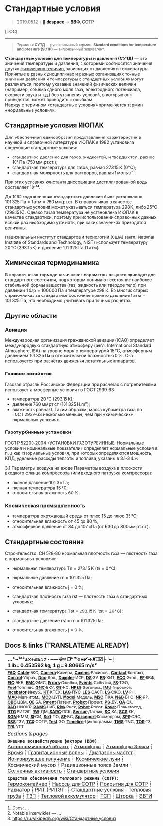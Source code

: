 # Стандартные условия
> 2019.05.12 ┊ **[🚀](../index/index.md) [despace](index.md)** → **[ВВФ](ef.md)**, [СОТР](tcs.md)

[TOC]

---

> <small>*Термины:* **СУТД** — русскоязычный термин. **Standard conditions for temperature and pressure (SCTP)** — англоязычный эквивалент.</small>

**Стандартные условия для температуры и давления (СУТД)** — это значения температуры и давления, с которыми соотносятся значения других [физических величин](si.md), зависящих от давления и температуры. Принятые в разных дисциплинах и разных организациях точные значения давления и температуры в стандартных условиях могут различаться, поэтому указание значений физических величин (например, объёма одного моля газа, электродного потенциала, скорости звука и т.д.) без уточнения условий, в которых они приводятся, может приводить к ошибкам.  
Наряду с термином «стандартные условия» применяется термин «нормальные условия».


## Стандартные условия ИЮПАК
Для обеспечения единообразия представления характеристик в научной и справочной литературе ИЮПАК в 1982 установила следующие стандартные условия:

   - стандартное давление для газов, жидкостей, и твёрдых тел, равное 10⁵ Па (750 мм.рт.ст.);
   - стандартная температура для газов, равная 273.15 К (0° С);
   - стандартная молярность для растворов, равная 1 моль·л⁻¹.

При этих условиях константа диссоциации дистиллированной воды составляет 10⁻¹⁴.

До 1982 года значение стандартного давления было установлено 101 325 Па = 1 атм = 760 мм.рт.ст. В справочниках в качестве стандартных условий может указываться температура 298 K, либо 25°С (298.15 К). Однако такая температура не установлена ИЮПАК в качестве стандартной, поэтому при использовании справочных данных всякий раз необходимо уточнять, при каких значениях приводятся величины.

Национальный институт стандартов и технологий (США) (англ. National Institute of Standards and Technology, NIST) использует температуру 20 °C (293.15 K) и давление 101 325 Па (1 атм).



## Химическая термодинамика
В справочниках термодинамические параметры веществ приводят для стандартного состояния, под которым понимают состояние наиболее стабильной формы вещества (газ, жидкость или твёрдое тело) при давлении 1 бар = 100 000 Па и температуре 298 К. Во многих старых справочниках за стандартное состояние принято давление 1 атм = 101 325 Па, что необходимо учитывать при точных расчётах.



## Другие области

### Авиация
Международная организация гражданской авиации (ICAO) определяет международную стандартную атмосферу (англ. International Standard Atmosphere, ISA) на уровне моря с температурой 15 °C, атмосферным давлением 101 325 Па и относительной влажностью 0 %. Она используется при расчётах движения летательных аппаратов.


### Газовое хозяйство
Газовая отрасль Российской Федерации при расчётах с потребителями использует атмосферные условия по ГОСТ 2939‑63:

   - температура 20 °С (293.15 К);
   - давление 760 мм рт ст (101 325 Н/m²);
   - влажность равна 0.
Таким образом, масса кубометра газа по ГОСТ 2939‑63 несколько меньше, чем при «химических» нормальных условиях.


### Газотурбинные установки
ГОСТ Р 52200‑2004 «УСТАНОВКИ ГАЗОТУРБИННЫЕ. Нормальные условия и номинальные показатели» определяет нормальные условия в п. 3 как «Нормальные условия, при которых определяются мощность, КПД, удельные расходы теплоты и топлива, указаны в 3.1‑3.4.»:

3.1 Параметры воздуха на входе
Параметры воздуха в плоскости входного фланца компрессора (или входного патрубка компрессора):

   - полное давление 101.3 кПа;
   - полная температура 15 °С;
   - относительная влажность 60 %.


### Космическая промышленность
   - температура окружающей среды от плюс 15 до плюс 35 °C;
   - относительная влажность от 45 до 80 %;
   - атмосферное давление от 84 до 107 кПа (от 630 до 800 мм рт.ст.).



## Стандартные состояния
Строительство. СН 528‑80 нормальная плотность газа — плотность газа в нормальных условиях:

   - нормальная температура Тn = 273.15 К (tn = 0 °С);
   - нормальное давление rn = 101 325 Па;
   - относительная влажность j = 0 %;
   - стандартная плотность газа rst — плотность газа в стандартных условиях:

   - стандартная температура Тst = 293.15 К (tst = 20 °С);
   - стандартное давление rst = rn = 101 325 Па;
   - относительная влажность j = 0 %.



<p style="page-break-after:always"> </p>

## Docs & links (TRANSLATEME ALREADY)
|…°·•¹²³±×÷≤≥≈≠ ‑ −— ⎆✉ ❐“”’«»✔→✘☐☑├┕┆ 1 lb = 0.453592 kg; 1 g = 9.80665 m/s²|
|:--|
|<small>**[FAQ](faq.md)**, **[Cable](cable.md)**·БКС, **[Camera](camera.md)**·Камера, **[Comms](comms.md)**·Радиосв., **[Contact](contact.md)**·Контакт, **[Control](control.md)**·Управ., **[Doc](doc.md)**·Док., **[Doppler](doppler.md)**·ИСР, **[DS](ds.md)**·ЗУ, **[EB](eb.md)**·ХИТ, **[ECO](ecology.md)**·Экол., **[EF](ef.md)**·ВВФ, **[ElC](elc.md)**·ЭКБ, **[EMC](emc.md)**·ЭМС, **[Errors](error.md)**·Ошибки, **[Events](event.md)**·События, **[FS](fs.md)**·ТЭО, **[Fuel](fuel.md)**·Топливо, **[GNC](gnc.md)**·БКУ, **[GS](scs.md)**·НС, **[HF&E](hfe.md)**·Эргоном., **[IMU](imu.md)**·Гироскоп, **[Incubator](incubator.md)**·Инкуб., **[KT](kt.md)**·КТЕХ, **[LAG](lag.md)**·ПУC, **[LES](les.md)**·САСП, **[LS](ls.md)**·СЖО, **[LV](lv.md)**·РН, **[MAG](mag.md)**·Магнитом., **[MCC](mcc.md)**·ЦУП, **[Model](model.md)**·Модель, **[MSC](sc.md)**·ПКА, **[N&B](nnb.md)**·БНО, **[NR](nr.md)**·ЯР, **[OBC](obc.md)**·ЦВМ, **[OE](oe.md)**·БА, **[Patent](патент.md)**·Патент, **[Project](project.md)**·Проект, **[PS](ps.md)**·ДУ, **[QA](quality.md)**·QA, **[R&D](rnd.md)**·НИОКР, **[RAMS](rams.md)**·НиБ, **[Risk](risk.md)**·Риск, **[Robot](robotics.md)**·Робот, **[Rover](rover.md)**·Планетоход, **[RTG](rtg.md)**·РИТЭГ, **[RW](rw.md)**·ДМ, **[SARC](sarc.md)**·ПСК, **[Sensor](sensor.md)**·Датчик, **[SC](sc.md)**·КА, **[SCS](scs.md)**·КК, **[SGM](sgm.md)**·КММ, **[SI](si.md)**·СИ, **[Soft](soft.md)**·ПО, **[SP](sp.md)**·БС, **[Spaceport](spaceport.md)**·Космодром, **[SPS](sps.md)**·СЭС, **[SSS](sss.md)**·ГЗУ, **[TCS](tcs.md)**·СОТР, **[Test](test.md)**·ЭО, **[Timeline](timeline.md)**·Циклограмма, **[TMS](tms.md)**·ТМС, **[TOR](tor.md)**·ТЗ, **[TRL](trl.md)**·УГТ</small>|
|*Sections & pages*|
|**`Внешние воздействующие факторы (ВВФ):`**<br> [Астрономический объект](aob.md) ┊ [Атмосфера](atmosphere.md) ┊ [Атмосфера Земли](earth_atmo.md) ┊ [Время](time.md) ┊ [Гравитационные волны](gravwave.md) ┊ [Диапазоны частот](rf.md) ┊ [Ионизирующее излучение](ion_rad.md) ┊ [Космические лучи](cr.md) ┊ [Космический мусор](sdeb.md) ┊ [Радиационные пояса Земли](varb.md) ┊ [Солнечная активность](solar_ph.md) ┊ [Стандартные условия](sctp.md) |
|**`Средства обеспечения теплового режима (СОТР):`**<br> [Гермоконтейнер](гермоконтейнер.md) ┊ [Насосы для СОТР](сотр_насос.md) ┊ [Покрытия для СОТР](сотр_покрытия.md) ┊ [Радиатор](радиатор.md) ┊ [РИТ (РИТЭГ)](rtg.md) ┊ [Стандартные условия](sctp.md) ┊ [Тепловая труба](hp.md) ┊ [ТЗП](hs.md) ┊ [Тепловой аккумулятор](heat_bank.md) ┊ [ТСП](tsp.md) ┊ [Шторка](thermal_curtain.md) ┊ [ЭВТИ](mli.md) |

   1. Docs: …
   1. Notable interwikies — …
   1. <https://ru.wikipedia.org/wiki/Стандартные_условия>
